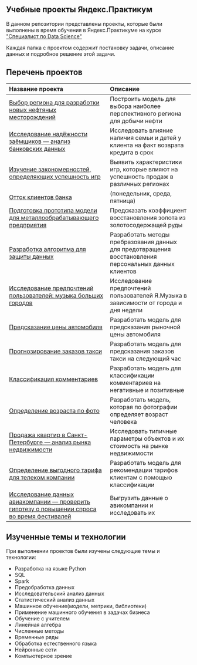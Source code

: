 ## Учебные проекты Яндекс.Практикум 
В данном репозитории представлены проекты, которые были выполнены в время обучения в Яндекс.Практикуме на курсе ["Специалист по Data Science"](https://practicum.yandex.ru/data-scientist/)

Каждая папка с проектом содержит постановку задачи, описание данных и подробное решение этой задачи.

## Перечень проектов
| Название проекта | Описание |
| :---------------------- | :---------------------- |
| [Выбор региона для разработки новых нефтяных месторождений](big_cities_music) | Построить модель для выбора наиболее перспективного региона для добычи нефти|
| [Исследование надёжности заёмщиков — анализ банковских данных](big_cities_music) | Исследовать влияние наличия семьи и детей у клиента на факт возврата кредита в срок|
| [Изучение закономерностей, определяющих успешность игр](big_cities_music) | Выявить характеристики игр, которые влияют на успешность продаж в различных регионах|
| [Отток клиентов банка](big_cities_music) | (понедельник, среда, пятница)| Предсказать вероятность ухода клиента банка
| [Подготовка прототипа модели для металлообрабатывающего предприятия](big_cities_music) | Предсказать коэффициент восстановления золота из золотосодержащей руды
| [Разработка алгоритма для защиты данных](big_cities_music) | Разработать методы пребразования данных для предотвращения восстановления персональных данных клиентов
| [Исследование предпочтений пользователей: музыка больших городов](big_cities_music) | Исследование предпочтений пользователей Я.Музыка в зависимости от города и дня недели
| [Предсказание цены автомобиля](big_cities_music) | Разработать модель для предсказания рыночной цены автомобиля
| [Прогнозирование заказов такси](big_cities_music) | Разработать модель для предсказания заказов такси на следующий час
| [Классификация комментариев](big_cities_music) | Разработать модель для классификации комментариев на негативные и позитивные
| [Определение возраста по фото](big_cities_music) | Разработать модель, которая по фотографии определяет возраст человека
| [Продажа квартир в Санкт-Петербурге — анализ рынка недвижимости](big_cities_music) | Исследовать типичные параметры объектов и их стоимость на рынке недвижимости
| [Определение выгодного тарифа для телеком компании](big_cities_music) | Разработать модель для рекомендации тарифов клиентам с помощью классификации
| [Исследование данных авиакомпании — проверить гипотезу о повышении спроса во время фестивалей](big_cities_music) | Выгрузить данные о авикомпании и исследовать их


## Изученные темы и технологии

При выполнении проектов были изучены следующие темы и технологии:
* Разработка на языке Python
* SQL
* Spark
* Предобработка данных
* Исследовательский анализ данных
* Статистический анализ данных
* Машинное обучение(модели, метрики, библиотеки)
* Применение машинного обучения в задачах бизнеса
* Обучение с учителем
* Линейная алгебра
* Численные методы
* Временные ряды
* Обработка естественного языка
* Нейронные сети
* Компьютерное зрение
